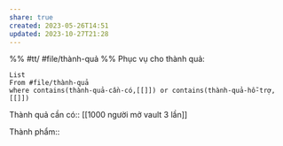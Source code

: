 ```yaml
---
share: true
created: 2023-05-26T14:51
updated: 2023-10-27T21:28
---
```

%%
#tt/
#file/thành-quả
%%
Phục vụ cho thành quả:
```dataview
List 
From #file/thành-quả 
where contains(thành-quả-cần-có,[[]]) or contains(thành-quả-hỗ-trợ,[[]]) 
```
Thành quả cần có:: [[1000 người mở vault 3 lần]]

Thành phẩm::
